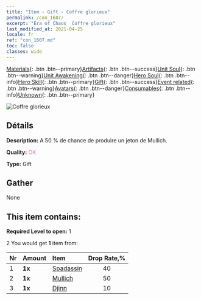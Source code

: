 ```yaml
---
title: "Item - Gift - Coffre glorieux"
permalink: /con_1607/
excerpt: "Era of Chaos  Coffre glorieux"
last_modified_at: 2021-04-25
locale: fr
ref: "con_1607.md"
toc: false
classes: wide
---
```

 [Materials](/ItemsFR/){: .btn .btn--primary}[Artifacts](/ItemsFR/Artifacts/){: .btn .btn--success}[Unit Soul](/ItemsFR/UnitSoul/){: .btn .btn--warning}[Unit Awakening](/ItemsFR/UnitAwakening/){: .btn .btn--danger}[Hero Soul](/ItemsFR/HeroSoul/){: .btn .btn--info}[Hero Skill](/ItemsFR/HeroSkill/){: .btn .btn--primary}[Gift](/ItemsFR/Gift/){: .btn .btn--success}[Event related](/ItemsFR/Events/){: .btn .btn--warning}[Avatars](/ItemsFR/Avatars/){: .btn .btn--danger}[Consumables](/ItemsFR/Consumables/){: .btn .btn--info}[Unknown](/ItemsFR/Unknown/){: .btn .btn--primary}

 ![Coffre glorieux](/images/t/i_906027.png)

## Détails
 **Description:** A 50 % de chance de produire un jeton de Mullich.

 **Quality:** <span style="color: #DA70D6">OK</span>

 **Type:** Gift

## Gather

  None

## This item contains:

 **Required Level to open:** 1

 2 You would get **1** item  from:

  | Nr | Amount |     Item    | Drop Rate,% |
  |:---|:-------|:------------|:---------:|
  | 1 |  **1x** | [Spadassin](/ItemsFR/unt_193/) | 40 | 
  | 2 |  **1x** | [Mullich](/ItemsFR/her_360/) | 50 | 
  | 3 |  **1x** | [Djinn](/ItemsFR/unt_239/) | 10 | 
